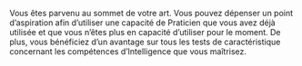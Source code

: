 ﻿---
id: class_wise_fr.md#perfection
name: Perfection
---
Vous êtes parvenu au sommet de votre art. Vous pouvez dépenser un point d’aspiration afin d’utiliser une capacité de Praticien que vous avez déjà utilisée et que vous n’êtes plus en capacité d’utiliser pour le moment. De plus, vous bénéficiez d’un avantage sur tous les tests de caractéristique concernant les compétences d’Intelligence que vous maîtrisez.

